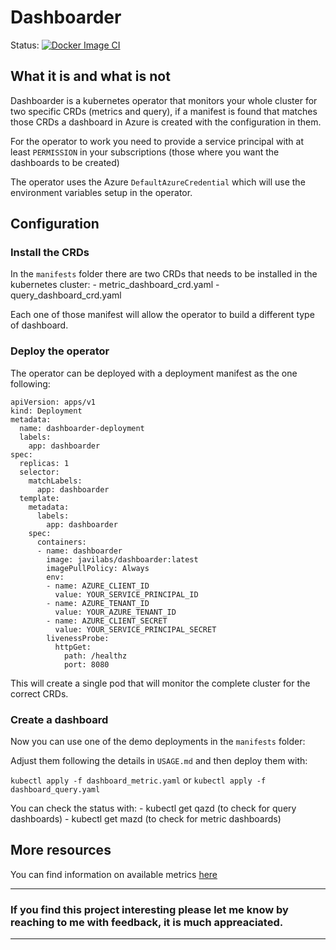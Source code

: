 # Dashboarder


Status:
[![Docker Image CI](https://github.com/javiermarasco/dashboarder/actions/workflows/docker-image.yml/badge.svg)](https://github.com/javiermarasco/dashboarder/actions/workflows/docker-image.yml)


## What it is and what is not

Dashboarder is a kubernetes operator that monitors your whole cluster for two specific CRDs (metrics and query), if a manifest
is found that matches those CRDs a dashboard in Azure is created with the configuration in them.

For the operator to work you need to provide a service principal with at least `PERMISSION` in your subscriptions (those where you
want the dashboards to be created)

The operator uses the Azure `DefaultAzureCredential` which will use the environment variables setup in the operator.

## Configuration


### Install the CRDs

In the `manifests` folder there are two CRDs that needs to be installed in the kubernetes cluster: 
    - metric_dashboard_crd.yaml
    - query_dashboard_crd.yaml

Each one of those manifest will allow the operator to build a different type of dashboard.

### Deploy the operator

The operator can be deployed with a deployment manifest as the one following:

```
apiVersion: apps/v1
kind: Deployment
metadata:
  name: dashboarder-deployment
  labels:
    app: dashboarder
spec:
  replicas: 1
  selector:
    matchLabels:
      app: dashboarder
  template:
    metadata:
      labels:
        app: dashboarder
    spec:
      containers:
      - name: dashboarder
        image: javilabs/dashboarder:latest
        imagePullPolicy: Always
        env:
        - name: AZURE_CLIENT_ID
          value: YOUR_SERVICE_PRINCIPAL_ID
        - name: AZURE_TENANT_ID
          value: YOUR_AZURE_TENANT_ID
        - name: AZURE_CLIENT_SECRET
          value: YOUR_SERVICE_PRINCIPAL_SECRET
        livenessProbe:
          httpGet:
            path: /healthz
            port: 8080
```

This will create a single pod that will monitor the complete cluster for the correct CRDs.

### Create a dashboard

Now you can use one of the demo deployments in the `manifests` folder:

Adjust them following the details in `USAGE.md` and then deploy them with:

`kubectl apply -f dashboard_metric.yaml` or `kubectl apply -f dashboard_query.yaml`

You can check the status with:
    - kubectl get qazd (to check for query dashboards)
    - kubectl get mazd (to check for metric dashboards)

## More resources

You can find information on available metrics [here](https://docs.microsoft.com/en-us/azure/azure-monitor/essentials/metrics-supported#microsoftcontainerservicemanagedclusters)

---

### If you find this project interesting please let me know by reaching to me with feedback, it is much appreaciated.
---

